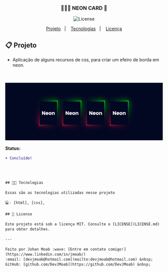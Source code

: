 
<h3 align="center">
	🕵🏻‍♂️ NEON CARD 🔎
</h3>
<p align="center">

 <img alt="License" src="https://img.shields.io/badge/license-MIT-brightgreen">


</p>


<p align="center">
  <a href="#-projeto">Projeto</a>&nbsp;&nbsp;&nbsp;|&nbsp;&nbsp;&nbsp;
  <a href="#-tecnologias">Tecnologias</a>&nbsp;&nbsp;&nbsp;|&nbsp;&nbsp;&nbsp;
  <a href="#-license">Licença</a>
</p>

## 📋 Projeto

* Aplicação de alguns recursos de css, para criar um efeiro de borda em neon.<br><br><br>

<p align="center">
  <img alt="Neon Card" src="https://github.com/DevJMoab/neon-card/blob/main/img/neon.png">
</p>

**Status:**
```diff
+ Concluído!
```


<br>

```

## 👨‍💻 Tecnologias

Essas são as tecnologias utilizadas nesse projeto

💻- [html], [css], 

## 📝 License

Este projeto está sob a licença MIT. Consulte o [LICENSE](LICENSE.md) para obter detalhes.

---

Feito por Johan Moab :wave: [Entre em contato comigo!](https://www.linkedin.com/in/jmoab/)
:email: [devjmoab@hotmail.com](mailto:devjmoab@hotmail.com) &nbsp;
GitHub: [github.com/DevJMoab](https://github.com/DevJMoab) &nbsp;
